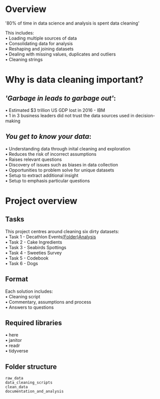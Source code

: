 # Overview

'80% of time in data science and analysis is spent data cleaning'

This includes:</br>
• Loading multiple sources of data</br>
• Consolidating data for analysis</br>
• Reshaping and joining datasets</br>
• Dealing with missing values, duplicates and outliers</br>
• Cleaning strings


# Why is data cleaning important?

## *'Garbage in leads to garbage out'*:
• Estimated $3 trillion US GDP lost in 2016 - IBM</br>
• 1 in 3 business leaders did not trust the data sources  used in decision-making</br>


## *You get to know your data*:
• Understanding data through inital cleaning and exploration</br>
• Reduces the risk of incorrect assumptions</br>
• Raises relevant questions</br>
• Discovery of issues such as biases in data collection</br>
• Opportunities to problem solve for unique datasets</br>
• Setup to extract additional insight</br>
• Setup to emphasis particular questions</br>


# Project overview

## Tasks

This project centres around cleaning six dirty datasets:</br>
• Task 1 - Decathlon Events[(Folder)](https://github.com/ThisIsJohnnyLau/dirty_data_project/tree/master/task1)[Analysis]()</br>
• Task 2 - Cake Ingredients</br>
• Task 3 - Seabirds Spottings</br>
• Task 4 - Sweeties Survey</br>
• Task 5 - Codebook</br>
• Task 6 - Dogs</br>

## Format

Each solution includes:</br>
• Cleaning script</br>
• Commentary, assumptions and process</br>
• Answers to questions</br>

## Required libraries

• here</br> 
• janitor</br> 
• readr</br> 
• tidyverse</br>

## Folder structure 

```
raw_data
data_cleaning_scripts
clean_data
documentation_and_analysis
```